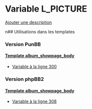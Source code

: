# Variable L_PICTURE
[Ajouter une description](https://fa-tvars.appspot.com/L_PICTURE)

n## Utilisations dans les templates

### Version PunBB

#### [Template album_showpage_body](punbb/album_showpage_body.md)
* [Variable à la ligne 300](../punbb/album_showpage_body.tpl#L300)

### Version phpBB2

#### [Template album_showpage_body](subsilver/album_showpage_body.md)
* [Variable à la ligne 308](../subsilver/album_showpage_body.tpl#L308)